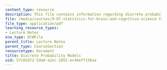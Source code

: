 ```yaml
---
content_type: resource
description: This file contains information regarding discrete probability models.
file: /media/courses/9-07-statistics-for-brain-and-cognitive-science-fall-2016/57c82d725da0a2ec1852ec44eff156aa_MIT9_07F16_lec2.pdf
file_type: application/pdf
learning_resource_types:
- Lecture Notes
ocw_type: OCWFile
parent_title: Lecture Notes
parent_type: CourseSection
resourcetype: Document
title: Discrete Probability Models
uid: 57c82d72-5da0-a2ec-1852-ec44eff156aa
---
```

